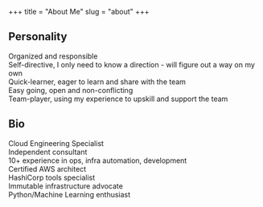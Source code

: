 +++
title = "About Me"
slug = "about"
+++

## Personality
Organized and responsible  
Self-directive, I only need to know a direction - will figure out a way on my own  
Quick-learner, eager to learn and share with the team  
Easy going, open and non-conflicting  
Team-player, using my experience to upskill and support the team

## Bio 
Cloud Engineering Specialist  
Independent consultant  
10+ experience in ops, infra automation, development  
Certified AWS architect  
HashiCorp tools specialist  
Immutable infrastructure advocate  
Python/Machine Learning enthusiast  
